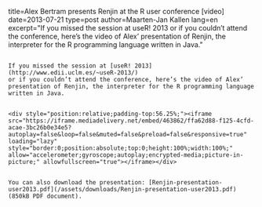 title=Alex Bertram presents Renjin at the R user conference [video]
date=2013-07-21
type=post
author=Maarten-Jan Kallen
lang=en
excerpt="If you missed the session at useR! 2013 or if you couldn’t attend the conference, here’s the video of Alex’ presentation of Renjin, the interpreter for the R programming language written in Java."
~~~~~~

If you missed the session at [useR! 2013](http://www.edii.uclm.es/~useR-2013/)
or if you couldn’t attend the conference, here’s the video of Alex’ presentation of Renjin, the interpreter for the R programming language written in Java.


<div style="position:relative;padding-top:56.25%;"><iframe src="https://iframe.mediadelivery.net/embed/463862/ffa62d88-f125-4cfd-acae-3bc26b0e34e5?autoplay=false&loop=false&muted=false&preload=false&responsive=true" loading="lazy" style="border:0;position:absolute;top:0;height:100%;width:100%;" allow="accelerometer;gyroscope;autoplay;encrypted-media;picture-in-picture;" allowfullscreen="true"></iframe></div>


You can also download the presentation: [Renjin-presentation-user2013.pdf](/assets/downloads/Renjin-presentation-user2013.pdf) (850kB PDF document).

